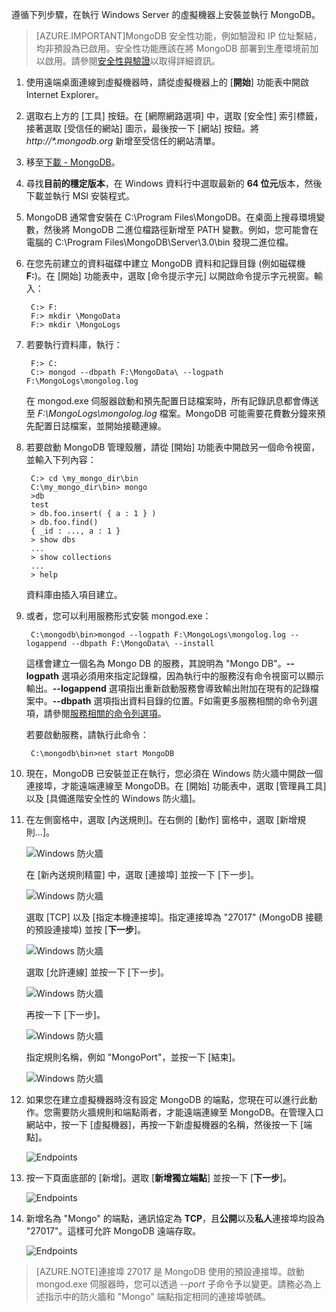 遵循下列步驟，在執行 Windows Server 的虛擬機器上安裝並執行 MongoDB。

> [AZURE.IMPORTANT]MongoDB 安全性功能，例如驗證和 IP 位址繫結，均非預設為已啟用。安全性功能應該在將 MongoDB 部署到生產環境前加以啟用。請參閱[安全性與驗證](http://www.mongodb.org/display/DOCS/Security+and+Authentication)以取得詳細資訊。

1. 使用遠端桌面連線到虛擬機器時，請從虛擬機器上的 [**開始**] 功能表中開啟 Internet Explorer。

2. 選取右上方的 [工具] 按鈕。在 [網際網路選項] 中，選取 [安全性] 索引標籤，接著選取 [受信任的網站] 圖示，最後按一下 [網站] 按鈕。將 _http://*.mongodb.org_ 新增至受信任的網站清單。

3. 移至[下載 - MongoDB][MongoDownloads]。

4. 尋找**目前的穩定版本**，在 Windows 資料行中選取最新的 **64 位元**版本，然後下載並執行 MSI 安裝程式。

5. MongoDB 通常會安裝在 C:\Program Files\MongoDB。在桌面上搜尋環境變數，然後將 MongoDB 二進位檔路徑新增至 PATH 變數。例如，您可能會在電腦的 C:\Program Files\MongoDB\Server\3.0\bin 發現二進位檔。

6. 在您先前建立的資料磁碟中建立 MongoDB 資料和記錄目錄 (例如磁碟機 **F:**)。在 [開始] 功能表中，選取 [命令提示字元] 以開啟命令提示字元視窗。輸入：

		C:> F:
		F:> mkdir \MongoData
		F:> mkdir \MongoLogs

7. 若要執行資料庫，執行：

		F:> C:
		C:> mongod --dbpath F:\MongoData\ --logpath F:\MongoLogs\mongolog.log

	在 mongod.exe 伺服器啟動和預先配置日誌檔案時，所有記錄訊息都會傳送至 *F:\MongoLogs\mongolog.log* 檔案。MongoDB 可能需要花費數分鐘來預先配置日誌檔案，並開始接聽連線。

8. 若要啟動 MongoDB 管理殼層，請從 [開始] 功能表中開啟另一個命令視窗，並輸入下列內容：

		C:> cd \my_mongo_dir\bin  
		C:\my_mongo_dir\bin> mongo  
		>db  
		test
		> db.foo.insert( { a : 1 } )  
		> db.foo.find()  
		{ _id : ..., a : 1 }  
		> show dbs  
		...  
		> show collections  
		...  
		> help  

	資料庫由插入項目建立。

9. 或者，您可以利用服務形式安裝 mongod.exe：

		C:\mongodb\bin>mongod --logpath F:\MongoLogs\mongolog.log --logappend --dbpath F:\MongoData\ --install

	這樣會建立一個名為 Mongo DB 的服務，其說明為 "Mongo DB"。**--logpath** 選項必須用來指定記錄檔，因為執行中的服務沒有命令視窗可以顯示輸出。**--logappend** 選項指出重新啟動服務會導致輸出附加在現有的記錄檔案中。**--dbpath** 選項指出資料目錄的位置。F如需更多服務相關的命令列選項，請參閱[服務相關的命令列選項][MongoWindowsSvcOptions]。

	若要啟動服務，請執行此命令：

		C:\mongodb\bin>net start MongoDB

10. 現在，MongoDB 已安裝並正在執行，您必須在 Windows 防火牆中開啟一個連接埠，才能遠端連線至 MongoDB。在 [開始] 功能表中，選取 [管理員工具] 以及 [具備進階安全性的 Windows 防火牆]。

11. 在左側窗格中，選取 [內送規則]。在右側的 [動作] 窗格中，選取 [新增規則...]。

	![Windows 防火牆][Image1]

	在 [新內送規則精靈] 中，選取 [連接埠] 並按一下 [下一步]。

	![Windows 防火牆][Image2]

	選取 [TCP] 以及 [指定本機連接埠]。指定連接埠為 "27017" (MongoDB 接聽的預設連接埠) 並按 [**下一步**]。

	![Windows 防火牆][Image3]

	選取 [允許連線] 並按一下 [下一步]。

	![Windows 防火牆][Image4]

	再按一下 [下一步]。

	![Windows 防火牆][Image5]

	指定規則名稱，例如 "MongoPort"，並按一下 [結束]。

	![Windows 防火牆][Image6]

12. 如果您在建立虛擬機器時沒有設定 MongoDB 的端點，您現在可以進行此動作。您需要防火牆規則和端點兩者，才能遠端連線至 MongoDB。在管理入口網站中，按一下 [虛擬機器]，再按一下新虛擬機器的名稱，然後按一下 [端點]。

	![Endpoints][Image7]

13. 按一下頁面底部的 [新增]。選取 [**新增獨立端點**] 並按一下 [**下一步**]。

	![Endpoints][Image8]

14. 新增名為 "Mongo" 的端點，通訊協定為 **TCP**，且**公開**以及**私人**連接埠均設為 "27017"。這樣可允許 MongoDB 遠端存取。

	![Endpoints][Image9]

> [AZURE.NOTE]連接埠 27017 是 MongoDB 使用的預設連接埠。啟動 mongod.exe 伺服器時，您可以透過 _--port_ 子命令予以變更。請務必為上述指示中的防火牆和 "Mongo" 端點指定相同的連接埠號碼。


[MongoDownloads]: http://www.mongodb.org/downloads

[MongoWindowsSvcOptions]: http://www.mongodb.org/display/DOCS/Windows+Service


[Image1]: ./media/install-and-run-mongo-on-win2k8-vm/WinFirewall1.png
[Image2]: ./media/install-and-run-mongo-on-win2k8-vm/WinFirewall2.png
[Image3]: ./media/install-and-run-mongo-on-win2k8-vm/WinFirewall3.png
[Image4]: ./media/install-and-run-mongo-on-win2k8-vm/WinFirewall4.png
[Image5]: ./media/install-and-run-mongo-on-win2k8-vm/WinFirewall5.png
[Image6]: ./media/install-and-run-mongo-on-win2k8-vm/WinFirewall6.png
[Image7]: ./media/install-and-run-mongo-on-win2k8-vm/WinVmAddEndpoint.png
[Image8]: ./media/install-and-run-mongo-on-win2k8-vm/WinVmAddEndpoint2.png
[Image9]: ./media/install-and-run-mongo-on-win2k8-vm/WinVmAddEndpoint3.png

<!---HONumber=July15_HO4-->